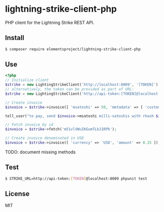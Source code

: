 # lightning-strike-client-php

PHP client for the Lightning Strike REST API.

## Install

```bash
$ composer require elementsproject/lightning-strike-client-php
```

## Use

```php
<?php
// Initialize client
$strike = new LightingStrikeClient('http://localhost:8009', '[TOKEN]');
// alternatively, the token can be provided as part of URL:
$strike = new LightingStrikeClient('http://api-token:[TOKEN]@localhost:8009');

// Create invoice
$invoice = $strike->invoice([ 'msatoshi' => 50, 'metadata' => [ 'customer' => 'Satoshi', 'products' => [ 'potato', 'chips' ] ] ]);

tell_user("to pay, send $invoice->msatoshi milli-satoshis with rhash $invoice->rhash, or copy the BOLT11 payment request: $invoice->payreq");

// Fetch invoice by id
$invoice = $strike->fetch('m51vlVWuIKGumTLbJ1RPb');

// Create invoice denominated in USD
$invoice = $strike->invoice([ 'currency' => 'USD', 'amount' => 0.15 ]);
```

TODO: document missing methods

## Test

```bash
$ STRIKE_URL=http://api-token:[TOKEN]@localhost:8009 phpunit test
```

## License
MIT
